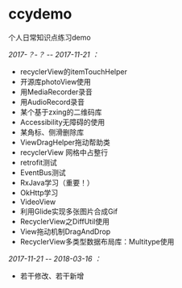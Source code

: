 # ccydemo
个人日常知识点练习demo
<br/>

*2017-？-？ -- 2017-11-21 ：*
* recyclerView的itemTouchHelper
* 开源库photoView使用
* 用MediaRecorder录音
* 用AudioRecord录音
* 某个基于zxing的二维码库
* Accessibility无障碍的使用
* 某角标、侧滑删除库
* ViewDragHelper拖动帮助类
* recyclerView 网格中占整行
* retrofit测试
* EventBus测试
* RxJava学习（重要！）
* OkHttp学习
* VideoView
* 利用Glide实现多张图片合成Gif
* RecyclerView之DiffUtil使用
* View拖动机制DragAndDrop
* RecyclerView多类型数据布局库：Multitype使用

*2017-11-21 -- 2018-03-16 ：*
* 若干修改、若干新增
